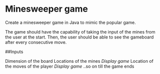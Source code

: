 # Minesweeper game

Create a minesweeper game in Java to mimic the popular game.

The game should have the capability of taking the input of the mines from the user at the start.
Then, the user should be able to see the gameboard after every consecutive move.

##Inputs

Dimension of the board
Locations of the mines
*Display game*
Location of the moves of the player
*Display game*
..so on till the game ends

